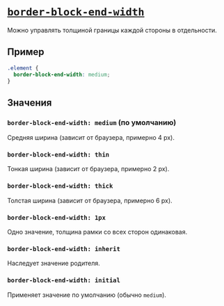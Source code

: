# [`border-block-end-width`](../index.md)

Можно управлять толщиной границы каждой стороны в отдельности.

## Пример

```css
.element {
  border-block-end-width: medium;
}
```

## Значения

### `border-block-end-width: medium` (по умолчанию)

Средняя ширина (зависит от браузера, примерно 4 px).

### `border-block-end-width: thin`

Тонкая ширина (зависит от браузера, примерно 2 px).

### `border-block-end-width: thick`

Толстая ширина (зависит от браузера, примерно 6 px).

### `border-block-end-width: 1px`

Одно значение, толщина рамки со всех сторон одинаковая.

### `border-block-end-width: inherit`

Наследует значение родителя.

### `border-block-end-width: initial`

Применяет значение по умолчанию (обычно `medium`).
